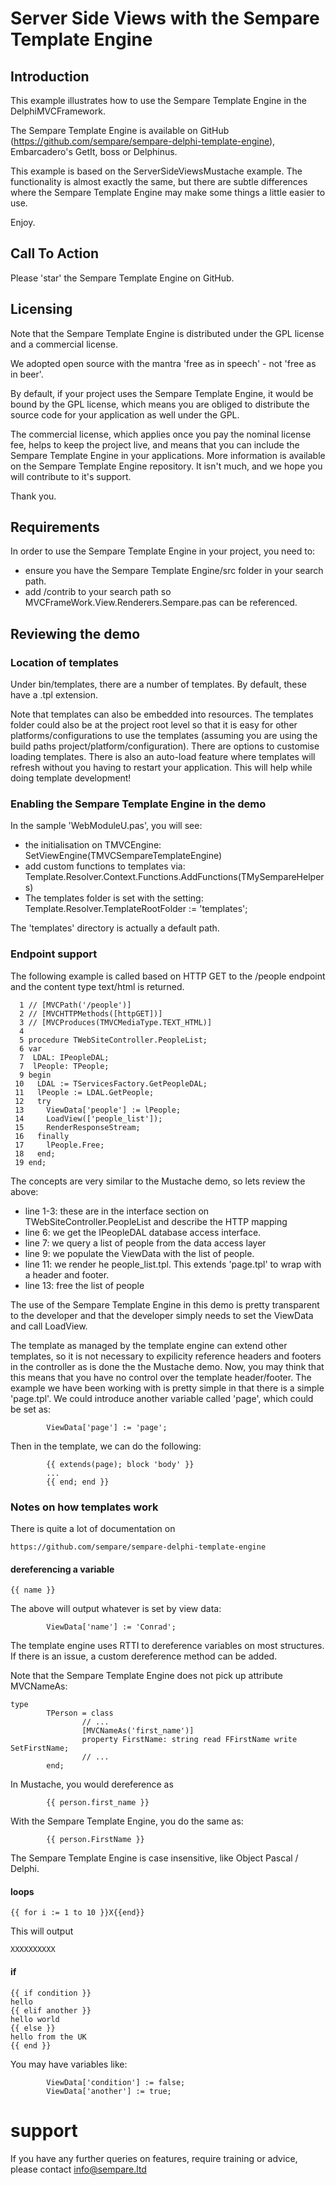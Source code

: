 # Server Side Views with the Sempare Template Engine

## Introduction

This example illustrates how to use the Sempare Template Engine in the DelphiMVCFramework.

The Sempare Template Engine is available on GitHub (https://github.com/sempare/sempare-delphi-template-engine), Embarcadero's GetIt, boss or Delphinus.

This example is based on the ServerSideViewsMustache example. The functionality is almost exactly the same, but there are subtle differences where the Sempare Template Engine may make some things a little easier to use.

Enjoy.

## Call To Action

Please 'star' the Sempare Template Engine on GitHub.

## Licensing

Note that the Sempare Template Engine is distributed under the GPL license and a commercial license.

We adopted open source with the mantra 'free as in speech' - not 'free as in beer'.

By default, if your project uses the Sempare Template Engine, it would be bound by the GPL license, which means you are obliged to distribute the source code for your application as well under the GPL.

The commercial license, which applies once you pay the nominal license fee, helps to keep the project live, and means that you can include the Sempare Template Engine in your applications. More information is available on the Sempare Template Engine repository. It isn't much, and we hope you will contribute to it's support.

Thank you.


## Requirements

In order to use the Sempare Template Engine in your project, you need to:
- ensure you have the Sempare Template Engine/src folder in your search path.
- add <delphimvcframework-path>/contrib to your search path so MVCFrameWork.View.Renderers.Sempare.pas can be referenced.

## Reviewing the demo

### Location of templates

Under bin/templates, there are a number of templates. By default, these have a .tpl extension.

Note that templates can also be embedded into resources. The templates folder could also be at the project root level so that it is easy for other
platforms/configurations to use the templates (assuming you are using the build paths project/platform/configuration). There are options to customise loading templates. There is also an auto-load feature
where templates will refresh without you having to restart your application. This will help while doing template development!

### Enabling the Sempare Template Engine in the demo

In the sample 'WebModuleU.pas', you will see:
- the initialisation on TMVCEngine:
        SetViewEngine(TMVCSempareTemplateEngine)
- add custom functions to templates via:
        Template.Resolver.Context.Functions.AddFunctions(TMySempareHelpers)
- The templates folder is set with the setting:
        Template.Resolver.TemplateRootFolder := 'templates';

The 'templates' directory is actually a default path.

### Endpoint support

The following example is called based on HTTP GET to the /people endpoint and the content type text/html is returned.

```
  1 // [MVCPath('/people')]
  2 // [MVCHTTPMethods([httpGET])]
  3 // [MVCProduces(TMVCMediaType.TEXT_HTML)]
  4
  5 procedure TWebSiteController.PeopleList;
  6 var
  7  LDAL: IPeopleDAL;
  7  lPeople: TPeople;
  9 begin
 10   LDAL := TServicesFactory.GetPeopleDAL;
 11   lPeople := LDAL.GetPeople;
 12   try
 13     ViewData['people'] := lPeople;
 14     LoadView(['people_list']);
 15     RenderResponseStream;
 16   finally
 17     lPeople.Free;
 18   end;
 19 end;
```

The concepts are very similar to the Mustache demo, so lets review the above:
- line 1-3: these are in the interface section on TWebSiteController.PeopleList and describe the HTTP mapping
- line 6: we get the IPeopleDAL database access interface.
- line 7: we query a list of people from the data access layer
- line 9: we populate the ViewData with the list of people.
- line 11: we render he people_list.tpl. This extends 'page.tpl' to wrap with a header and footer.
- line 13: free the list of people

The use of the Sempare Template Engine in this demo is pretty transparent to the developer and that the developer simply needs to set the ViewData and call LoadView.

The template as managed by the template engine can extend other templates, so it is not necessary to expilicity reference headers and footers in the controller
as is done the the Mustache demo. Now, you may think that this means that you have no control over the template header/footer. The example we have been working
with is pretty simple in that there is a simple 'page.tpl'. We could introduce another variable called 'page', which could be set as:
```
        ViewData['page'] := 'page';
```
Then in the template, we can do the following:
```
        {{ extends(page); block 'body' }}
        ...
        {{ end; end }}
```

### Notes on how templates work

There is quite a lot of documentation on
```
https://github.com/sempare/sempare-delphi-template-engine
```

#### dereferencing a variable


```
{{ name }}
```

The above will output whatever is set by view data:

```
        ViewData['name'] := 'Conrad';
```

The template engine uses RTTI to dereference variables on most structures. If there is an issue, a custom dereference method can be added.

Note that the Sempare Template Engine does not pick up attribute MVCNameAs:
```
type
        TPerson = class
                // ...
                [MVCNameAs('first_name')]
                property FirstName: string read FFirstName write SetFirstName;
                // ...
        end;
```

In Mustache, you would dereference as
```
        {{ person.first_name }}
```
With the Sempare Template Engine, you do the same as:
```
        {{ person.FirstName }}
```

The Sempare Template Engine is case insensitive, like Object Pascal / Delphi.



#### loops

```
{{ for i := 1 to 10 }}X{{end}}
```

This will output
```
XXXXXXXXXX
```

#### if

```
{{ if condition }}
hello
{{ elif another }}
hello world
{{ else }}
hello from the UK
{{ end }}
```

You may have variables like:
```
        ViewData['condition'] := false;
        ViewData['another'] := true;
```

# support

If you have any further queries on features, require training or advice, please contact <a href="mailto:info@sempare.ltd">info@sempare.ltd</a>
